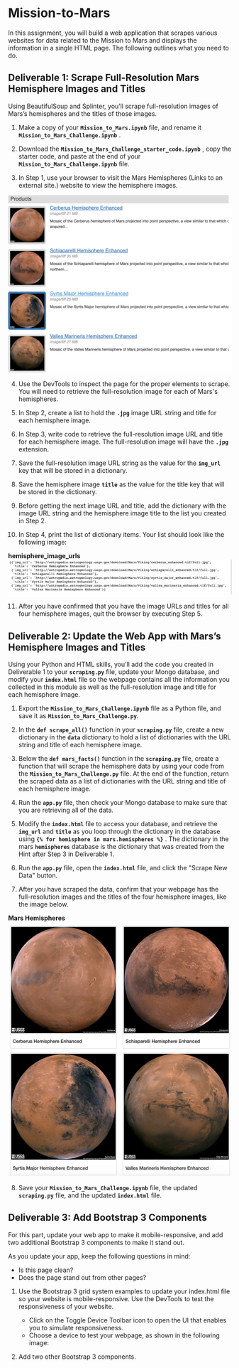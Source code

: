 # Mission-to-Mars
In this assignment, you will build a web application that scrapes various websites for data related to the Mission to Mars and displays the information in a single HTML page. The following outlines what you need to do.



## Deliverable 1: Scrape Full-Resolution Mars Hemisphere Images and Titles
Using BeautifulSoup and Splinter, you’ll scrape full-resolution images of Mars’s hemispheres and the titles of those images.

1. Make a copy of your **`Mission_to_Mars.ipynb`**  file, and rename it **`Mission_to_Mars_Challenge.ipynb`** .

2. Download the **`Mission_to_Mars_Challenge_starter_code.ipynb`** , copy the starter code, and paste at the end of your **`Mission_to_Mars_Challenge.ipynb`**  file.

3. In Step 1, use your browser to visit the Mars Hemispheres (Links to an external site.) website to view the hemisphere images.

![Products](https://github.com/AQUINT01/Mission-to-Mars/blob/main/images/Mars_Products.png)

4. Use the DevTools to inspect the page for the proper elements to scrape. You will need to retrieve the full-resolution image for each of Mars's hemispheres.

5. In Step 2, create a list to hold the **`.jpg`**  image URL string and title for each hemisphere image.

6. In Step 3, write code to retrieve the full-resolution image URL and title for each hemisphere image. The full-resolution image will have the **`.jpg`** extension.

7. Save the full-resolution image URL string as the value for the **`img_url`**  key that will be stored in a dictionary.

8. Save the hemisphere image **`title`**  as the value for the title key that will be stored in the dictionary.

9. Before getting the next image URL and title, add the dictionary with the image URL string and the hemisphere image title to the list you created in Step 2.

10. In Step 4, print the list of dictionary items. Your list should look like the following image:

**hemisphere_image_urls**
![hemisphere_image_urls](https://github.com/AQUINT01/Mission-to-Mars/blob/main/images/Mars_hem_urls.png)

11. After you have confirmed that you have the image URLs and titles for all four hemisphere images, quit the browser by executing Step 5.



## Deliverable 2: Update the Web App with Mars’s Hemisphere Images and Titles
Using your Python and HTML skills, you’ll add the code you created in Deliverable 1 to your **`scraping.py`**  file, update your Mongo database, and modify your **`index.html`**  file so the webpage contains all the information you collected in this module as well as the full-resolution image and title for each hemisphere image.

1. Export the **`Mission_to_Mars_Challenge.ipynb`**  file as a Python file, and save it as **`Mission_to_Mars_Challenge.py`**.

2. In the **`def scrape_all()`**  function in your **`scraping.py`**  file, create a new dictionary in the **`data`**  dictionary to hold a list of dictionaries with the URL string and title of each hemisphere image.

3. Below the **`def mars_facts()`**  function in the **`scraping.py`** file, create a function that will scrape the hemisphere data by using your code from the **`Mission_to_Mars_Challenge.py`**  file. At the end of the function, return the scraped data as a list of dictionaries with the URL string and title of each hemisphere image.

4. Run the **`app.py`**  file, then check your Mongo database to make sure that you are retrieving all of the data.

5. Modify the **`index.html`**  file to access your database, and retrieve the **`img_url`**  and **`title`**  as you loop through the dictionary in the database using **`{% for hemisphere in mars.hemispheres %}`** . The dictionary in the mars **`hemispheres`**  database is the dictionary that was created from the Hint after Step 3 in Deliverable 1.

6. Run the **`app.py`** file, open the **`index.html`**  file, and click the "Scrape New Data" button.

7. After you have scraped the data, confirm that your webpage has the full-resolution images and the titles of the four hemisphere images, like the image below.

**Mars Hemispheres**
![Mars Hemispheres](https://github.com/AQUINT01/Mission-to-Mars/blob/main/images/Mars_Hem.png)

8. Save your **`Mission_to_Mars_Challenge.ipynb`** file, the updated **`scraping.py`** file, and the updated **`index.html`** file.


## Deliverable 3: Add Bootstrap 3 Components
For this part, update your web app to make it mobile-responsive, and add two additional Bootstrap 3 components to make it stand out.

As you update your app, keep the following questions in mind:

*  Is this page clean?
*  Does the page stand out from other pages?

1. Use the Bootstrap 3 grid system examples to update your index.html file so your website is mobile-responsive. Use the DevTools to test the responsiveness of your website.

    *  Click on the Toggle Device Toolbar icon to open the UI that enables you to simulate responsiveness.
    *  Choose a device to test your webpage, as shown in the following image:

2.  Add two other Bootstrap 3 components.
